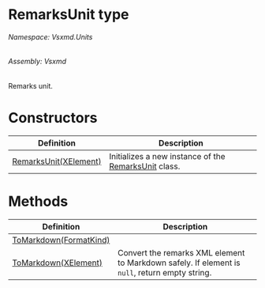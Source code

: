 <a name='T-Vsxmd-Units-RemarksUnit'></a>
# RemarksUnit type

###### Namespace:  Vsxmd.Units

###### Assembly:  Vsxmd

Remarks unit.

# Constructors

| Definition | Description |
|-|-|
| [RemarksUnit(XElement)](Constructors/Constructors.md) | Initializes a new instance of the [RemarksUnit](././RemarksUnit.md) class. |

# Methods

| Definition | Description |
|-|-|
| [ToMarkdown(FormatKind)](Methods/ToMarkdown.md) |  |
| [ToMarkdown(XElement)](Methods/ToMarkdown.md) | Convert the remarks XML element to Markdown safely. If element is `null`, return empty string. |

